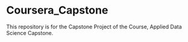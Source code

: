 # Coursera_Capstone
This repository is for the Capstone Project of the Course, Applied Data Science Capstone.
